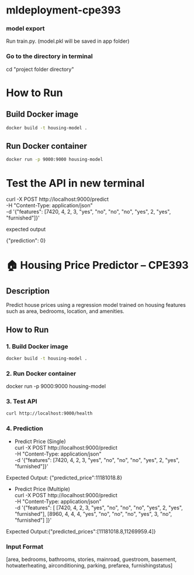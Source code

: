 # mldeployment-cpe393

### model export
Run train.py. (model.pkl will be saved in app folder)

### Go to the directory in terminal
cd "project folder directory"

# How to Run

## Build Docker image
```bash
docker build -t housing-model .
```
## Run Docker container
```bash
docker run -p 9000:9000 housing-model
```

# Test the API in new terminal

curl -X POST http://localhost:9000/predict \
     -H "Content-Type: application/json" \
     -d '{"features": [7420, 4, 2, 3, "yes", "no", "no", "no", "yes", 2, "yes", "furnished"]}'

expected output

{"prediction": 0}

# 🏠 Housing Price Predictor – CPE393

## Description
Predict house prices using a regression model trained on housing features such as area, bedrooms, location, and amenities.

## How to Run

### 1. Build Docker image
```bash
docker build -t housing-model .
```

### 2. Run Docker container
docker run -p 9000:9000 housing-model

### 3. Test API
```bash
curl http://localhost:9000/health
```

### 4. Prediction
- Predict Price (Single)\
curl -X POST http://localhost:9000/predict \
     -H "Content-Type: application/json" \
     -d '{"features": [7420, 4, 2, 3, "yes", "no", "no", "no", "yes", 2, "yes", "furnished"]}'

Expected Output: {"predicted_price":11181018.8}
- Predict Price (Multiple)\
curl -X POST http://localhost:9000/predict \
     -H "Content-Type: application/json" \
     -d '{"features": [
          [7420, 4, 2, 3, "yes", "no", "no", "no", "yes", 2, "yes", "furnished"],
          [8960, 4, 4, 4, "yes", "no", "no", "no", "yes", 3, "no", "furnished"]
     ]}'

Expected Output:{"predicted_prices":[11181018.8,11269959.4]}

### Input Format
[area, bedrooms, bathrooms, stories,
 mainroad, guestroom, basement, hotwaterheating,
 airconditioning, parking, prefarea, furnishingstatus]




